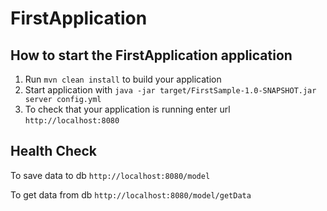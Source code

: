 # FirstApplication

How to start the FirstApplication application
---

1. Run `mvn clean install` to build your application
1. Start application with `java -jar target/FirstSample-1.0-SNAPSHOT.jar server config.yml`
1. To check that your application is running enter url `http://localhost:8080`

Health Check
---

To save data to db `http://localhost:8080/model`

To get data from db `http://localhost:8080/model/getData`
